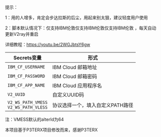 提示：

1：用的人增多，肯定会步达拉斯的后尘，用起来别太狠，建议轻度用户使用

2：脚本默认情况下：仅支持IBM伦敦仅支持IBM伦敦仅支持IBM伦敦 ，每天自动更新V2ray并重启

详细教程：https://youtu.be/2WGJbtsY6gw

   | Secrets变量 | 形式 |
  | --------------------- | ----------- |
  | `IBM_CF_USERNAME`       | IBM Cloud 邮箱地址 |
  | `IBM_CF_PASSWORD` | IBM Cloud 邮箱密码 |
  | `IBM_CF_APP_NAME` | IBM Cloud 应用程序名 |
  | `V2_UUID` | 自定义UUID码 |
  | `V2_WS_PATH_VMESS` </br> `V2_WS_PATH_VLESS` | 协议选择一个，填入自定义PATH路径 |
  
注：VMESS默认的alterId为64

本项目基于P3TERX项目修改而来，感谢P3TERX
